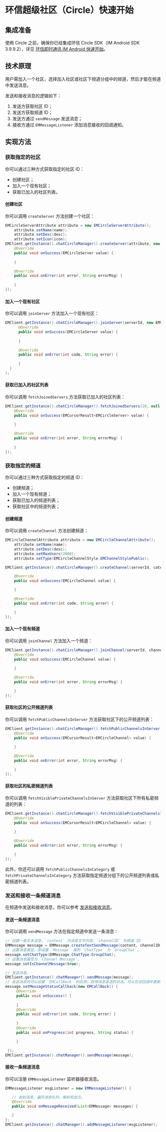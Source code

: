 # 环信超级社区（Circle）快速开始

<Toc />

## 集成准备

使用 Circle 之前，确保你已经集成环信 Circle SDK（IM Android SDK 3.9.9.2），详见 [环信即时通讯 IM Android 快速开始](/document/android/quickstart.html)。

## 技术原理

用户需加入一个社区，选择加入社区或社区下频道分组中的频道，然后才能在频道中发送消息。

发送和接收消息的逻辑如下：

1. 发送方获取社区 ID；
2. 发送方获取频道 ID；
3. 发送方通过 `sendMessage` 发送消息；
4. 接收方通过 `EMMessageListener` 添加消息接收的回调通知。

## 实现方法

### 获取指定的社区

你可以通过三种方式获取指定的社区 ID：

- 创建社区；
- 加入一个现有社区；
- 获取已加入的社区列表。

#### 创建社区

你可以调用 `createServer` 方法创建一个社区：

```Java
EMCircleServerAttribute attribute = new EMCircleServerAttribute();
    attribute.setName(name);
    attribute.setDesc(desc);
    attribute.setIcon(icon);
EMClient.getInstance().chatCircleManager().createServer(attribute, new EMValueCallBack<EMCircleServer>() {
    @Override
    public void onSuccess(EMCircleServer value) {
        
    }

    @Override
    public void onError(int error, String errorMsg) {
        
    }
});
```

#### 加入一个现有社区

你可以调用 `joinServer` 方法加入一个现有社区：

```Java
EMClient.getInstance().chatCircleManager().joinServer(serverId, new EMValueCallBack<EMCircleServer>() {
      @Override
      public void onSuccess(EMCircleServer value) {
        
      }

      @Override
      public void onError(int code, String error) {
          
      }
  }
);
```

#### 获取已加入的社区列表

你可以调用 `fetchJoinedServers` 方法获取已加入的社区列表：

```Java
EMClient.getInstance().chatCircleManager().fetchJoinedServers(20, null, new EMValueCallBack<EMCursorResult<EMCircleServer>>() {
    @Override
    public void onSuccess(EMCursorResult<EMCircleServer> value) {
        
    }

    @Override
    public void onError(int error, String errorMsg) {
        
    }
});
```

### 获取指定的频道

你可以通过三种方式获取指定的频道 ID：

- 创建频道；
- 加入一个现有频道；
- 获取已加入的频道列表；
- 获取社区中的频道列表；

#### 创建频道

你可以调用 `createChannel` 方法创建频道：

```Java
EMCircleChannelAttribute attribute = new EMCircleChannelAttribute();
    attribute.setName(name);
    attribute.setDesc(desc);
    attribute.setMaxUsers(2000);
    attribute.setType(EMCircleChannelStyle.EMChannelStylePublic);

EMClient.getInstance().chatCircleManager().createChannel(serverId, categoryId, attribute, EMCircleChannelModeChat, new EMValueCallBack<EMCircleChannel>() {

    @Override
    public void onSuccess(EMCircleChannel value) {

    }

    @Override
    public void onError(int code, String error) {

    }
});
```

#### 加入一个现有频道

你可以调用 `joinChannel` 方法加入一个频道：

```Java
EMClient.getInstance().chatCircleManager().joinChannel(serverId, channelId, new EMValueCallBack<EMCircleChannel>() {
    @Override
    public void onSuccess(EMCircleChannel value) {
        
    }

    @Override
    public void onError(int error, String errorMsg) {

    }
});
```

#### 获取社区的公开频道列表

你可以调用 `fetchPublicChannelsInServer` 方法获取社区下的公开频道列表：

```Java
EMClient.getInstance().chatCircleManager().fetchPublicChannelsInServer(serverId, 20, null, new EMValueCallBack<EMCursorResult<EMCircleChannel>>() {
    @Override
    public void onSuccess(EMCursorResult<EMCircleChannel> value) {
        
    }

    @Override
    public void onError(int error, String errorMsg) {

    }
});
```

#### 获取社区的私密频道列表

你可以调用 `fetchVisiblePrivateChannelsInServer` 方法获取社区下所有私密频道的列表：

```Java
EMClient.getInstance().chatCircleManager().fetchVisiblePrivateChannelsInServer(serverId, 20, null, new EMValueCallBack<EMCursorResult<EMCircleChannel>>() {
    @Override
    public void onSuccess(EMCursorResult<EMCircleChannel> value) {
        
    }

    @Override
    public void onError(int error, String errorMsg) {

    }
});
```

此外，你还可以调用 `fetchPublicChannelsInCategory` 或 `fetchPrivateChannelsInCategory` 方法获取指定频道分组下的公开频道列表或私密频道列表。

### 发送和接收一条频道消息

在频道中发送和接收消息，你可以参考 [发送和接收消息](/document/android/message_send_receive.html)。

#### 发送一条频道消息

你可以调用 `sendMessage` 方法在指定频道中发送一条消息：

```Java
// 创建一条文本消息，`content` 为消息文字内容，`channelID` 为频道 ID
EMMessage message = EMMessage.createTextSendMessage(content, channelID);
// 设置消息类型，即设置 `Message` 类的 `ChatType` 为 `GroupChat`。
message.setChatType(EMMessage.ChatType.GroupChat);
// 设置消息属性为 `Channel Message`。
message.setIsChannelMessage(true);

// 发送消息。
EMClient.getInstance().chatManager().sendMessage(message);
// 发送消息时可以设置 `EMCallBack` 的实例，获得消息发送的状态。可以在该回调中更新消息的显示状态。例如消息发送失败后的提示等。
message.setMessageStatusCallback(new EMCallBack() {
     @Override
     public void onSuccess() {
         
     }
     @Override
     public void onError(int code, String error) {
         
     }
     @Override
     public void onProgress(int progress, String status) {

     }

 });
EMClient.getInstance().chatManager().sendMessage(message);
```

#### 接收一条频道消息

你可以注册 `EMMessageListener` 监听器接收消息。

```Java 
EMMessageListener msgListener = new EMMessageListener() {

   // 收到消息，遍历消息队列，解析和显示。
   @Override
   public void onMessageReceived(List<EMMessage> messages) {

   }
};
EMClient.getInstance().chatManager().addMessageListener(msgListener);
```
